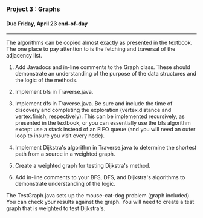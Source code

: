 ### Project 3 : Graphs
#### Due Friday, April 23 end-of-day

<hr>

The algorithms can be copied almost exactly as presented in the textbook. The one place to pay attention to is the fetching and traversal of the adjacency list.

1. Add Javadocs and in-line comments to the Graph class. These should demonstrate an understanding of the purpose of the data structures and the logic of the methods.

2. Implement bfs in Traverse.java.

3. Implement dfs in Traverse.java. Be sure and include the time of discovery and completing the exploration (vertex.distance and vertex.finish, respectively). This can be implemented recursively, as presented in the textbook, or you can essentially use the bfs algorithm except use a stack instead of an FIFO queue (and you will need an outer loop to insure you visit every node).

4. Implement Dijkstra's algorithm in Traverse.java to determine the shortest path from a source in a weighted graph.

5. Create a weighted graph for testing Dijkstra's method.

6. Add in-line comments to your BFS, DFS, and Dijkstra's algorithms to demonstrate understanding of the logic.

The TestGraph.java sets up the mouse-cat-dog problem (graph included). You can check your results against the graph. You will need to create a test graph that is weighted to test Dijkstra's.
